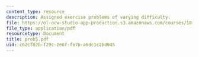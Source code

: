```yaml
---
content_type: resource
description: Assigned exercise problems of varying difficulty.
file: https://ol-ocw-studio-app-production.s3.amazonaws.com/courses/18-315-combinatorial-theory-hyperplane-arrangements-fall-2004/c62cf82bf29c2e6ffe7ba6dc1c2bd945_prob5.pdf
file_type: application/pdf
resourcetype: Document
title: prob5.pdf
uid: c62cf82b-f29c-2e6f-fe7b-a6dc1c2bd945
---
```

